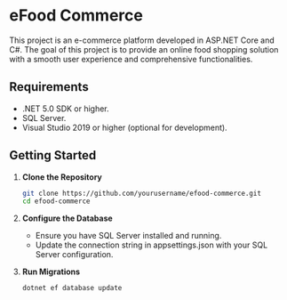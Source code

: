 # eFood Commerce

This project is an e-commerce platform developed in ASP.NET Core and C#. The goal of this project is to provide an online food shopping solution with a smooth user experience and comprehensive functionalities.

## Requirements

- .NET 5.0 SDK or higher.
- SQL Server.
- Visual Studio 2019 or higher (optional for development).

## Getting Started

1. **Clone the Repository**

   ```bash
   git clone https://github.com/yourusername/efood-commerce.git
   cd efood-commerce


2. **Configure the Database**

   * Ensure you have SQL Server installed and running.
    * Update the connection string in appsettings.json with your SQL Server configuration.


3. **Run Migrations**
   ```bash
   dotnet ef database update


   
